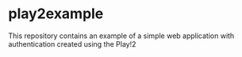 play2example
============

This repository contains an example of a simple web application with authentication created using the Play!2
